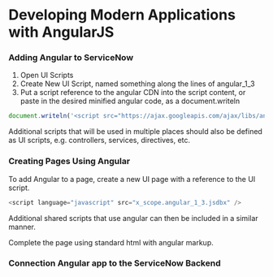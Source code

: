 # Developing Modern Applications with AngularJS

### Adding Angular to ServiceNow

1. Open UI Scripts
2. Create New UI Script, named something along the lines of angular_1_3
3. Put a script reference to the angular CDN into the script content, or paste in the desired minified angular code, as a document.writeln

```javascript
document.writeln('<script src="https://ajax.googleapis.com/ajax/libs/angularjs/1.3.14/angular.min.js"></script>');
```

Additional scripts that will be used in multiple places should also be defined as UI scripts, e.g. controllers, services, directives, etc.

### Creating Pages Using Angular

To add Angular to a page, create a new UI page with a reference to the UI script.

```javascript
<script language="javascript" src="x_scope.angular_1_3.jsdbx" />
```

Additional shared scripts that use angular can then be included in a similar manner.

Complete the page using standard html with angular markup.

### Connection Angular app to the ServiceNow Backend


